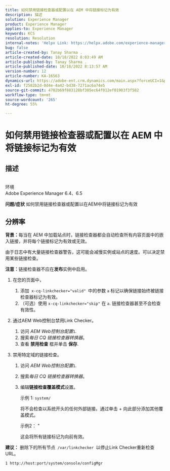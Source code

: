 ```yaml
---
title: 如何禁用链接检查器或配置以在 AEM 中将链接标记为有效
description: 描述
solution: Experience Manager
product: Experience Manager
applies-to: Experience Manager
keywords: KCS
resolution: Resolution
internal-notes: 'Helpx Link: https://helpx.adobe.com/experience-manager/kb/how-to-configure-linkchecker-tomark-alllinks-asvalid.html'
bug: false
article-created-by: Tanay Sharma .
article-created-date: 10/18/2022 8:03:49 AM
article-published-by: Tanay Sharma .
article-published-date: 10/18/2022 8:13:57 AM
version-number: 12
article-number: KA-16563
dynamics-url: https://adobe-ent.crm.dynamics.com/main.aspx?forceUCI=1&pagetype=entityrecord&etn=knowledgearticle&id=25976761-bb4e-ed11-bba2-0022480868ff
exl-id: f2582b2d-0d4e-4a42-bd38-7271ac6a74e5
source-git-commit: 4702b69f883128bf305ec64f012ef01903f3f582
workflow-type: tm+mt
source-wordcount: '265'
ht-degree: 55%

---
```


# 如何禁用链接检查器或配置以在 AEM 中将链接标记为有效

## 描述

<br>环境<br>
Adobe Experience Manager 6.4、6.5


<b>问题/症状</b>
如何禁用链接检查器或配置以在AEM中将链接标记为有效


## 分辨率


<b>背景：</b>每当在 AEM 中加载站点时，链接检查器都会自动检查所有内容页面中的嵌入链接，并将每个链接标记为有效或无效。

由于日志中有大量链接检查器警告，这可能会减慢实例或站点的速度。可以决定禁用某些链接检查。

<b>注意：</b>链接检查器不应在<b>发布</b>实例中启用。



1. 在您的页面中，
   1. 添加` x-cq-linkchecker="valid" `中的参数 `a` 标记以确保链接始终被链接检查器标记为有效。
   2. （可选）使用 `x-cq-linkchecker="skip"` 在 `a`. 链接检查器甚至不会检查有效性。
2. 通过AEM Web控制台禁用Link Checker。
   1. 访问 *AEM Web控制台配置*`1`.
   2. 搜索&#x200B;*每日 CQ 链接检查器转换器*。
   3. 查看 <b>禁用检查</b> 框并单击 <b>保存</b>.
3. 禁用特定域的链接检查。

   1. 访问 *AEM Web控制台配置*`1`.
   2. 搜索&#x200B;*每日 CQ 链接检查器转换器*。
   3. 编辑<b>链接检查覆盖模式</b>设置。



      示例 1: `system/`

      将不会检查以系统开头的任何外部链接。通过单击 + 向此部分添加其他覆盖模式。 



      示例2： &quot;

      这会将所有链接标记为向前有效。




<b>建议：</b> 删除下的所有节点` /var/linkchecker `以停止Link Checker重新检查URL。

`1 http://host:port/system/console/configMgr`
